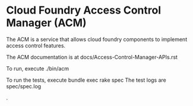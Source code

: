 # Cloud Foundry Access Control Manager (ACM)

The ACM is a service that allows cloud foundry components to implement access control features.

The ACM documentation is at docs/Access-Control-Manager-APIs.rst

To run, execute ./bin/acm

To run the tests, execute bundle exec rake spec
The test logs are spec/spec.log

.
